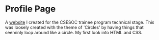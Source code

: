 ﻿# Profile Page
A [website](https://personalprofilepage.vercel.app/) I created for the CSESOC trainee program technical stage. This was loosely created with the theme of 'Circles' by having things that seeminly loop around like a circle. 
My first look into HTML and CSS.
